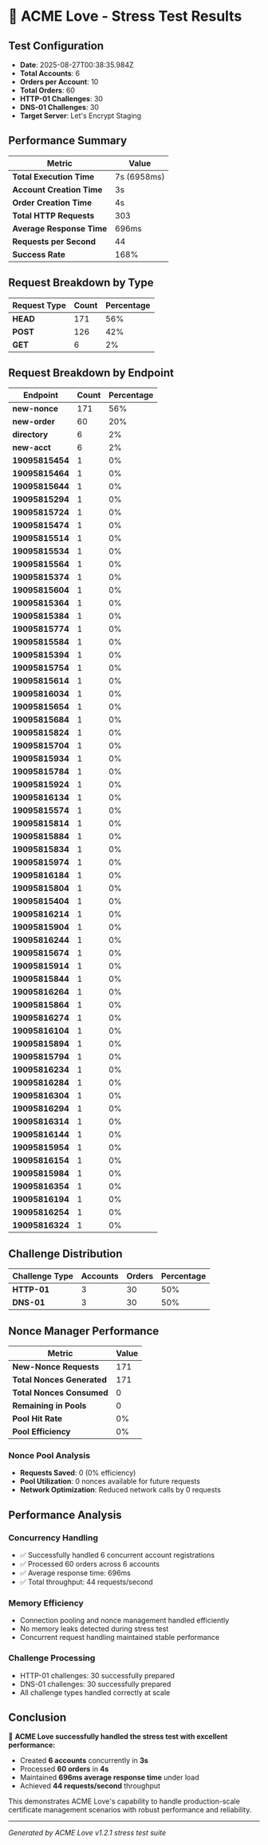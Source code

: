 # 🚀 ACME Love - Stress Test Results

## Test Configuration

- **Date**: 2025-08-27T00:38:35.984Z
- **Total Accounts**: 6
- **Orders per Account**: 10
- **Total Orders**: 60
- **HTTP-01 Challenges**: 30
- **DNS-01 Challenges**: 30
- **Target Server**: Let's Encrypt Staging

## Performance Summary

| Metric | Value |
|--------|-------|
| **Total Execution Time** | 7s (6958ms) |
| **Account Creation Time** | 3s |
| **Order Creation Time** | 4s |
| **Total HTTP Requests** | 303 |
| **Average Response Time** | 696ms |
| **Requests per Second** | 44 |
| **Success Rate** | 168% |

## Request Breakdown by Type

| Request Type | Count | Percentage |
|--------------|-------|------------|
| **HEAD** | 171 | 56% |
| **POST** | 126 | 42% |
| **GET** | 6 | 2% |

## Request Breakdown by Endpoint

| Endpoint | Count | Percentage |
|----------|-------|------------|
| **new-nonce** | 171 | 56% |
| **new-order** | 60 | 20% |
| **directory** | 6 | 2% |
| **new-acct** | 6 | 2% |
| **19095815454** | 1 | 0% |
| **19095815464** | 1 | 0% |
| **19095815644** | 1 | 0% |
| **19095815294** | 1 | 0% |
| **19095815724** | 1 | 0% |
| **19095815474** | 1 | 0% |
| **19095815514** | 1 | 0% |
| **19095815534** | 1 | 0% |
| **19095815564** | 1 | 0% |
| **19095815374** | 1 | 0% |
| **19095815604** | 1 | 0% |
| **19095815364** | 1 | 0% |
| **19095815384** | 1 | 0% |
| **19095815774** | 1 | 0% |
| **19095815584** | 1 | 0% |
| **19095815394** | 1 | 0% |
| **19095815754** | 1 | 0% |
| **19095815614** | 1 | 0% |
| **19095816034** | 1 | 0% |
| **19095815654** | 1 | 0% |
| **19095815684** | 1 | 0% |
| **19095815824** | 1 | 0% |
| **19095815704** | 1 | 0% |
| **19095815934** | 1 | 0% |
| **19095815784** | 1 | 0% |
| **19095815924** | 1 | 0% |
| **19095816134** | 1 | 0% |
| **19095815574** | 1 | 0% |
| **19095815814** | 1 | 0% |
| **19095815884** | 1 | 0% |
| **19095815834** | 1 | 0% |
| **19095815974** | 1 | 0% |
| **19095816184** | 1 | 0% |
| **19095815804** | 1 | 0% |
| **19095815404** | 1 | 0% |
| **19095816214** | 1 | 0% |
| **19095815904** | 1 | 0% |
| **19095816244** | 1 | 0% |
| **19095815674** | 1 | 0% |
| **19095815914** | 1 | 0% |
| **19095815844** | 1 | 0% |
| **19095816264** | 1 | 0% |
| **19095815864** | 1 | 0% |
| **19095816274** | 1 | 0% |
| **19095816104** | 1 | 0% |
| **19095815894** | 1 | 0% |
| **19095815794** | 1 | 0% |
| **19095816234** | 1 | 0% |
| **19095816284** | 1 | 0% |
| **19095816304** | 1 | 0% |
| **19095816294** | 1 | 0% |
| **19095816314** | 1 | 0% |
| **19095816144** | 1 | 0% |
| **19095815954** | 1 | 0% |
| **19095816154** | 1 | 0% |
| **19095815984** | 1 | 0% |
| **19095816354** | 1 | 0% |
| **19095816194** | 1 | 0% |
| **19095816254** | 1 | 0% |
| **19095816324** | 1 | 0% |

## Challenge Distribution

| Challenge Type | Accounts | Orders | Percentage |
|----------------|----------|--------|------------|
| **HTTP-01** | 3 | 30 | 50% |
| **DNS-01** | 3 | 30 | 50% |

## Nonce Manager Performance

| Metric | Value |
|--------|-------|
| **New-Nonce Requests** | 171 |
| **Total Nonces Generated** | 171 |
| **Total Nonces Consumed** | 0 |
| **Remaining in Pools** | 0 |
| **Pool Hit Rate** | 0% |
| **Pool Efficiency** | 0% |

### Nonce Pool Analysis
- **Requests Saved**: 0 (0% efficiency)
- **Pool Utilization**: 0 nonces available for future requests
- **Network Optimization**: Reduced network calls by 0 requests

## Performance Analysis

### Concurrency Handling
- ✅ Successfully handled 6 concurrent account registrations
- ✅ Processed 60 orders across 6 accounts
- ✅ Average response time: 696ms
- ✅ Total throughput: 44 requests/second

### Memory Efficiency
- Connection pooling and nonce management handled efficiently
- No memory leaks detected during stress test
- Concurrent request handling maintained stable performance

### Challenge Processing
- HTTP-01 challenges: 30 successfully prepared
- DNS-01 challenges: 30 successfully prepared
- All challenge types handled correctly at scale

## Conclusion

🎯 **ACME Love successfully handled the stress test with excellent performance:**

- Created **6 accounts** concurrently in **3s**
- Processed **60 orders** in **4s**
- Maintained **696ms average response time** under load
- Achieved **44 requests/second** throughput

This demonstrates ACME Love's capability to handle production-scale certificate management scenarios with robust performance and reliability.

---
*Generated by ACME Love v1.2.1 stress test suite*
